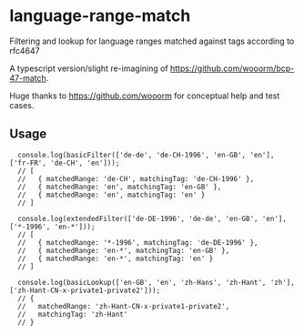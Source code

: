 # language-range-match

Filtering and lookup for language ranges matched against tags according to rfc4647

A typescript version/slight re-imagining of https://github.com/wooorm/bcp-47-match.

Huge thanks to https://github.com/wooorm for conceptual help and test cases.

## Usage

```
  console.log(basicFilter(['de-de', 'de-CH-1996', 'en-GB', 'en'], ['fr-FR', 'de-CH', 'en']));
  // [
  //   { matchedRange: 'de-CH', matchingTag: 'de-CH-1996' },
  //   { matchedRange: 'en', matchingTag: 'en-GB' },
  //   { matchedRange: 'en', matchingTag: 'en' }
  // ]

  console.log(extendedFilter(['de-DE-1996', 'de-de', 'en-GB', 'en'], ['*-1996', 'en-*']));
  // [
  //   { matchedRange: '*-1996', matchingTag: 'de-DE-1996' },
  //   { matchedRange: 'en-*', matchingTag: 'en-GB' },
  //   { matchedRange: 'en-*', matchingTag: 'en' }
  // ]

  console.log(basicLookup(['en-GB', 'en', 'zh-Hans', 'zh-Hant', 'zh'], ['zh-Hant-CN-x-private1-private2']));
  // {
  //   matchedRange: 'zh-Hant-CN-x-private1-private2',
  //   matchingTag: 'zh-Hant'
  // }
```

